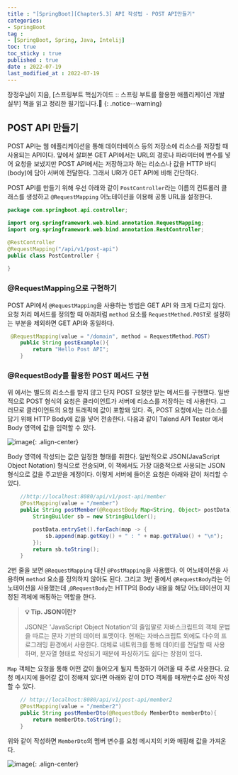 ```yaml
---
title : "[SpringBoot][Chapter5.3] API 작성법 - POST API만들기"
categories:
- SpringBoot
tag :
- [SpringBoot, Spring, Java, Intelij]
toc: true
toc_sticky : true
published : true
date : 2022-07-19
last_modified_at : 2022-07-19
---
```






장정우님이 지음, [스프링부트 핵심가이드 :: 스프링 부트를 활용한 애플리케이션 개발 실무] 책을 읽고 정리한 필기입니다.📢
{: .notice--warning}



## POST API 만들기

POST API는 웹 애플리케이션을 통해 데이터베이스 등의 저장소에 리소스를 저장할 때 사용되는 API이다. 앞에서 살펴본 GET API에서는 URL의 경로나 파라미터에 변수를 넣어 요청을 보냈지만 POST API에서는 저장하고자 하는 리소스나 값을 HTTP 바디(body)에 담아 서버에 전달한다. 그래서 URI가 GET API에 비해 간단하다.

POST API를 만들기 위해 우선 아래와 같이 `PostController`라는 이름의 컨트롤러 클래스를 생성하고 `@RequestMapping` 어노테이션을 이용해 공통 URL을 설정한다.

```java
package com.springboot.api.controller;

import org.springframework.web.bind.annotation.RequestMapping;
import org.springframework.web.bind.annotation.RestController;

@RestController
@RequestMapping("/api/v1/post-api")
public class PostController {
    
}
```



### @RequestMapping으로 구현하기

POST API에서 `@RequestMapping`을 사용하는 방법은 GET API 와 크게 다르지 않다. 요청 처리 메서드를 정의할 때 아래처럼 `method` 요소를 `RequestMethod.POST`로 설정하는 부분을 제외하면 GET API와 동일하다.

```java
 @RequestMapping(value = "/domain", method = RequestMethod.POST)
    public String postExample(){
        return "Hello Post API";
    }
```



### @RequestBody를 활용한 POST 메서드 구현

위 에서는 별도의 리소스를 받지 않고 단지 POST 요청만 받는 메서드를 구현했다. 일반적으로 POST 형식의 요청은 클라이언트가 서버에 리소스를 저장하는 데 사용한다. 그러므로 클라이언트의 요청 트래픽에 값이 포함돼 있다. 즉, POST 요청에서는 리소스를 담기 위해 HTTP Body에 값을 넣어 전송한다. 다음과 같이 Talend API Tester 에서 Body 영역에 값을 입력할 수 있다.

![image](https://user-images.githubusercontent.com/13410737/179670964-ed6dfd89-9501-450d-9b86-17cba1301f38.png){: .align-center}

Body 영역에 작성되는 값은 일정한 형태를 취한다. 일반적으로 JSON(JavaScript Object Notation) 형식으로 전송되며, 이 책에서도 가장 대중적으로 사용되는 JSON 형식으로 값을 주고받을 계정이다. 이렇게 서버에 들어온 요청은 아래와 같이 처리할 수 있다.

```java
    //http://localhost:8080/api/v1/post-api/member
    @PostMapping(value = "/member")
    public String postMember(@RequestBody Map<String, Object> postData){
        StringBuilder sb = new StringBuilder();

        postData.entrySet().forEach(map -> {
            sb.append(map.getKey() + " : " + map.getValue() + "\n");
        });
        return sb.toString();
    }
```

2번 줄을 보면 `@RequestMapping` 대신 `@PostMapping`을 사용했다. 이 어노테이션을 사용하며 `method` 요소를 정의하지 않아도 된다. 그리고 3번 줄에서 `@RequestBody`라는 어노테이션을 사용했는데 ,`@RequestBody`는 HTTP의 Body 내용을 해당 어노테이션이 지정된 객체에 매핑하는 역할을 한다.

> **💡 Tip. JSON이란?**
>
> JSON은 'JavaScript Object Notation'의 줄임말로 자바스크립트의 객체 문법을 따르는 문자 기반의 데이터 포맷이다. 현재는 자바스크립트 외에도 다수의 프로그래밍 환경에서 사용한다. 대체로 네트워크를 통해 데이터를 전달할 때 사용하며, 문자열 형태로 작성되기 때문에 파싱하기도 쉽다는 장점이 있다.



`Map` 객체는 요청을 통해 어떤 값이 들어오게 될지 특정하기 어려울 때 주로 사용한다. 요청 메시지에 들어갈 값이 정해져 있다면 아래와 같이 DTO 객체를 매개변수로 삼아 작성할 수 있다. 

```java
    // http://localhost:8080/api/v1/post-api/member2
    @PostMapping(value = "/member2")
    public String postMemberDto(@RequestBody MemberDto memberDto){
        return memberDto.toString();
    }
```

위와 같이 작성하면 `MemberDto`의 멤버 변수를 요청 메시지의 키와 매핑해 값을 가져온다.

![image](https://user-images.githubusercontent.com/13410737/179670868-ecfc71f2-df0d-4629-b666-8751414342fa.png){: .align-center}
